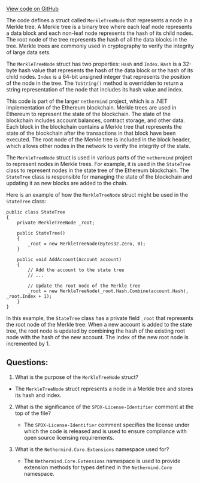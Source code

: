[View code on GitHub](https://github.com/nethermindeth/nethermind/Nethermind.Merkleization/MerkleTreeNode.cs)

The code defines a struct called `MerkleTreeNode` that represents a node in a Merkle tree. A Merkle tree is a binary tree where each leaf node represents a data block and each non-leaf node represents the hash of its child nodes. The root node of the tree represents the hash of all the data blocks in the tree. Merkle trees are commonly used in cryptography to verify the integrity of large data sets.

The `MerkleTreeNode` struct has two properties: `Hash` and `Index`. `Hash` is a 32-byte hash value that represents the hash of the data block or the hash of its child nodes. `Index` is a 64-bit unsigned integer that represents the position of the node in the tree. The `ToString()` method is overridden to return a string representation of the node that includes its hash value and index.

This code is part of the larger `nethermind` project, which is a .NET implementation of the Ethereum blockchain. Merkle trees are used in Ethereum to represent the state of the blockchain. The state of the blockchain includes account balances, contract storage, and other data. Each block in the blockchain contains a Merkle tree that represents the state of the blockchain after the transactions in that block have been executed. The root node of the Merkle tree is included in the block header, which allows other nodes in the network to verify the integrity of the state.

The `MerkleTreeNode` struct is used in various parts of the `nethermind` project to represent nodes in Merkle trees. For example, it is used in the `StateTree` class to represent nodes in the state tree of the Ethereum blockchain. The `StateTree` class is responsible for managing the state of the blockchain and updating it as new blocks are added to the chain.

Here is an example of how the `MerkleTreeNode` struct might be used in the `StateTree` class:

```
public class StateTree
{
    private MerkleTreeNode _root;

    public StateTree()
    {
        _root = new MerkleTreeNode(Bytes32.Zero, 0);
    }

    public void AddAccount(Account account)
    {
        // Add the account to the state tree
        // ...

        // Update the root node of the Merkle tree
        _root = new MerkleTreeNode(_root.Hash.Combine(account.Hash), _root.Index + 1);
    }
}
```

In this example, the `StateTree` class has a private field `_root` that represents the root node of the Merkle tree. When a new account is added to the state tree, the root node is updated by combining the hash of the existing root node with the hash of the new account. The index of the new root node is incremented by 1.
## Questions: 
 1. What is the purpose of the `MerkleTreeNode` struct?
   - The `MerkleTreeNode` struct represents a node in a Merkle tree and stores its hash and index.

2. What is the significance of the `SPDX-License-Identifier` comment at the top of the file?
   - The `SPDX-License-Identifier` comment specifies the license under which the code is released and is used to ensure compliance with open source licensing requirements.

3. What is the `Nethermind.Core.Extensions` namespace used for?
   - The `Nethermind.Core.Extensions` namespace is used to provide extension methods for types defined in the `Nethermind.Core` namespace.